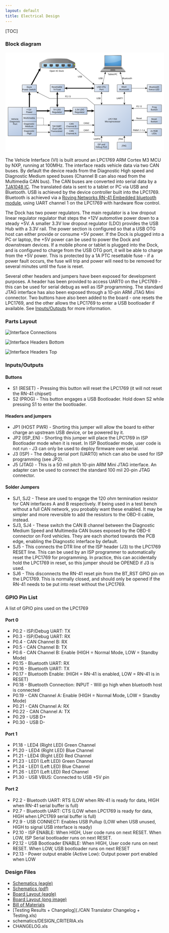 ```yaml
---
layout: default
title: Electrical Design
---
```


[TOC]

### Block diagram

![Interface Block Diagram](./InterfaceBlockDiagram.svg "Interface Block Diagram")

The Vehicle Interface (VI) is built around an LPC1769 ARM Cortex M3 MCU by NXP,
running at 100MHz.  The interface reads vehicle data via two CAN buses.  By
default the device reads from the Diagnostic High speed and Diagnostic Medium
speed buses (Channel B can also read from the Multimedia CAN bus).  The CAN
buses are converted into serial data by a [TJA1048
IC](http://www.nxp.com/documents/data_sheet/TJA1048.pdf).  The translated data
is sent to a tablet or PC via USB and Bluetooth.  USB is achieved by the device
controller built into the LPC1769.  Bluetooth is achieved via a [Roving Networks
RN-41 Embedded bluetooth module](http://www.rovingnetworks.com/products/RN41),
using UART channel 1 on the LPC1769 with hardware flow control.

The Dock has two power regulators.  The main regulator is a low dropout linear
regulator regulator that steps the +12V automotive power down to a steady +5V.
A smaller 3.3V low dropout regulator (LDO) provides the USB Hub with a 3.3V
rail.  The power section is configured so that a USB OTG host can either provide
or consume +5V power.  If the Dock is plugged into a PC or laptop, the +5V power
can be used to power the Dock and downstream devices.  If a mobile phone or
tablet is plugged into the Dock, and is configured to charge from the USB OTG
port, it will be able to charge from the +5V power.  This is protected by a 1A
PTC resettable fuse - if a power fault occurs, the fuse will trip and power will
need to be removed for several minutes until the fuse is reset.

Several other headers and jumpers have been exposed for development purposes.  A
header has been provided to access UART0 on the LPC1769 - this can be used for
serial debug as well as ISP programming.  The standard JTAG interface has also
been exposed through a 10-pin ARM JTAG Mini connector.  Two buttons have also
been added to the board - one resets the LPC1769, and the other allows the
LPC1769 to enter a USB bootloader if available.  See
[Inputs/Outputs](#inputsoutputs) for more information.

### Parts Layout

![Interface Connections](./connectors.JPG "Interface board - Connections")

![Interface Headers Bottom](./headers_bottom.JPG "Interface board - headers on bottom side")

![Interface Headers Top](./headers_top.JPG "Interface board - headers on top side")

### Inputs/Outputs

#### Buttons

* S1 (RESET) - Pressing this button will reset the LPC1769 (it will not reset
  the RN-41 chipset)
* S2 (PROG) - This button engages a USB Bootloader. Hold down S2 while pressing
  S1 to enter the bootloader.

#### Headers and jumpers

* JP1 (HOST PWR) - Shorting this jumper will allow the board to either charge an
  upstream USB device, or be powered by it.
* JP2 (ISP_EN) - Shorting this jumper will place the LPC1769 in ISP Bootloader
  mode when it is reset. In ISP Bootloader mode, user code is not run - J3 can
  only be used to deploy firmware over serial.
* J3 (ISP) - The debug serial port (UART0) which can also be used for ISP
  programming (see JP2).
* J5 (JTAG) - This is a 50 mil pitch 10-pin ARM Mini JTAG interface. An adapter
  can be used to connect the standard 100 mil 20-pin JTAG connector.

#### Solder Jumpers

* SJ1, SJ2 - These are used to engage the 120 ohm termination resistor for CAN
  interfaces A and B respectively. If being used in a test bench without a full
  CAN network, you probably want these enabled. It may be simpler and more
  reversible to add the resistors to the OBD-II cable, instead.
* SJ3, SJ4 - These switch the CAN B channel between the Diagnostic Medium Speed
  and Multimedia CAN buses exposed by the OBD-II connector on Ford vehicles.
  They are each shorted towards the PCB edge, enabling the Diagnostic interface
  by default.
* SJ5  - This connects the DTR line of the ISP header (J3) to the LPC1769 RESET
  line. This can be used by an ISP programmer to automatically reset the LPC1769
  for programming.  In practice, this can accidentally hold the LPC1769 in
  reset, so this jumper should be OPENED if J3 is used.
* SJ6  - This disconnects the RN-41 reset pin from the BT_RST GPIO pin on the
  LPC1769. This is normally closed, and should only be opened if the RN-41 needs
  to be put into reset without the LPC1769.

### GPIO Pin List

A list of GPIO pins used on the LPC1769

#### Port 0

* P0.2 - ISP/Debug UART: TX
* P0.3 - ISP/Debug UART: RX
* P0.4 - CAN Channel B: RX
* P0.5 - CAN Channel B: TX
* P0.6 - CAN Channel B: Enable (HIGH = Normal Mode, LOW = Standby Mode)
* P0.15 - Bluetooth UART: RX
* P0.16 - Bluetooth UART: TX
* P0.17 - Bluetooth Enable: (HIGH = RN-41 is enabled, LOW = RN-41 is in RESET)
* P0.18 - Bluetooth Connection: INPUT - Will go high when bluetooth host is
  connected
* P0.19 - CAN Channel A: Enable (HIGH = Normal Mode, LOW = Standby Mode)
* P0.21 - CAN Channel A: RX
* P0.22 - CAN Channel A: TX
* P0.29 - USB D+
* P0.30 - USB D-

#### Port 1

* P1.18 - LED4 (Right LED) Green Channel
* P1.20 - LED4 (Right LED) Blue Channel
* P1.21 - LED4 (Right LED) Red Channel
* P1.23 - LED1 (Left LED) Green Channel
* P1.24 - LED1 (Left LED) Blue Channel
* P1.26 - LED1 (Left LED) Red Channel
* P1.30 - USB VBUS: Connected to USB +5V pin

#### Port 2

* P2.2 - Bluetooth UART: RTS (LOW when RN-41 is ready for data, HIGH when RN-41
  serial buffer is full)
* P2.7 - Bluetooth UART: CTS (LOW when LPC1769 is ready for data, HIGH when
  LPC1769 serial buffer is full)
* P2.9 - USB CONNECT: Enables USB Pullup (LOW when USB unused, HIGH to signal
  USB interface is ready)
* P2.10 - ISP ENABLE: When HIGH, User code runs on next RESET. When LOW, ISP
  Serial bootloader runs on next RESET.
* P2.12 - USB Bootloader ENABLE: When HIGH, User code runs on next RESET. When
  LOW, USB bootloader runs on next RESET
* P2.13 - Power output enable (Active Low): Output power port enabled when LOW


### Design Files

* [Schematics (eagle)](./vehicle-interface.sch)
* [Schematics (pdf)](./vehicle-interface.sch.pdf)
* [Board Layout (eagle)](./vehicle-interface.brd)
* [Board Layout (png image)](./vehicle-interface.brd.png)
* [Bill of Materials](./vehicle-interface.bom.xls)
* [Testing Results + Changelog](./CAN Translator Changelog + Testing.xls)
* schematics/DESIGN_CRITERIA.xls
* CHANGELOG.xls
